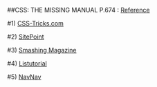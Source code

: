 ##CSS: THE MISSING MANUAL P.674 : 
[Reference](https://www.oreilly.com/library/view/css-the-missing/9781491918043/)

#1)
[CSS-Tricks.com](http://css-tricks.com)

#2)
[SitePoint](https://www.sitepoint.com/html-css/)

#3)
[Smashing Magazine](https://www.smashingmagazine.com/category/css)

#4)
[Listutorial](https://css.maxdesign.com.au/listutorial/)

#5)
[NavNav](https://navnav.co/)
